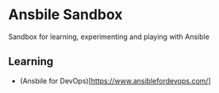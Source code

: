 # Ansbile Sandbox
Sandbox for learning, experimenting and playing with Ansible

## Learning
* (Ansbile for DevOps)[https://www.ansiblefordevops.com/]
